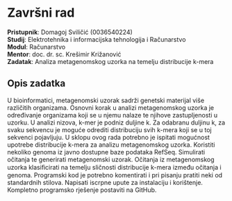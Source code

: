 # Završni rad

**Pristupnik**: Domagoj Sviličić (0036540224)  
**Studij**: Elektrotehnika i informacijska tehnologija i Računarstvo  
**Modul**: Računarstvo  
**Mentor**: doc. dr. sc. Krešimir Križanović  
**Zadatak**: Analiza metagenomskog uzorka na temelju distribucije k-mera  

## Opis zadatka
U bioinformatici, metagenomski uzorak sadrži genetski materijal više različitih organizama. Osnovni korak u analizi metagenomskog uzorka je određivanje organizama koji se u njemu nalaze te njihove zastupljenosti u uzorku. U analizi nizova, k-mer je podniz duljine k. Za odabranu duljinu k, za svaku sekvencu je moguće odrediti distribuciju svih k-mera koji se u toj sekvenci pojavljuju. U sklopu ovog rada potrebno je ispitati mogućnost upotrebe distribucije k-mera za analizu metagenomskog uzorka. Koristiti nekoliko genoma iz javno dostupne baze podataka RefSeq. Simulirati očitanja te generirati metagenomski uzorak. Očitanja iz metagenomskog uzorka klasiﬁcirati na temelju sličnosti distribucije k-mera između očitanja i genoma. Programski kod je potrebno komentirati i pri pisanju pratiti neki od standardnih stilova. Napisati iscrpne upute za instalaciju i korištenje. Kompletno programsko rješenje postaviti na GitHub.
